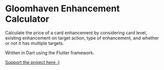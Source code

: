 # Gloomhaven Enhancement Calculator

Calculate the price of a card enhancement by considering card level, existing enhancement on target action, type of enhancement, and whether or not it has multiple targets.

Written in Dart using the Flutter framework.

[Support the project here :)](https://www.buymeacoffee.com/tomkatcreative)
